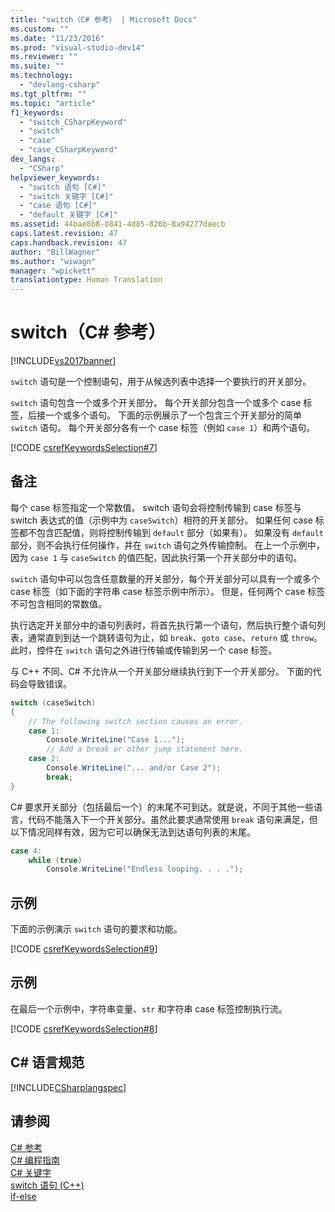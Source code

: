 ```yaml
---
title: "switch（C# 参考） | Microsoft Docs"
ms.custom: ""
ms.date: "11/23/2016"
ms.prod: "visual-studio-dev14"
ms.reviewer: ""
ms.suite: ""
ms.technology: 
  - "devlang-csharp"
ms.tgt_pltfrm: ""
ms.topic: "article"
f1_keywords: 
  - "switch_CSharpKeyword"
  - "switch"
  - "case"
  - "case_CSharpKeyword"
dev_langs: 
  - "CSharp"
helpviewer_keywords: 
  - "switch 语句 [C#]"
  - "switch 关键字 [C#]"
  - "case 语句 [C#]"
  - "default 关键字 [C#]"
ms.assetid: 44bae8b8-8841-4d85-826b-8a94277daecb
caps.latest.revision: 47
caps.handback.revision: 47
author: "BillWagner"
ms.author: "wiwagn"
manager: "wpickett"
translationtype: Human Translation
---
```

# switch（C# 参考）
[!INCLUDE[vs2017banner](../../../csharp/includes/vs2017banner.md)]

`switch` 语句是一个控制语句，用于从候选列表中选择一个要执行的开关部分。  
  
 `switch` 语句包含一个或多个开关部分。  每个开关部分包含一个或多个 case 标签，后接一个或多个语句。  下面的示例展示了一个包含三个开关部分的简单 `switch` 语句。  每个开关部分各有一个 case 标签（例如 `case 1`）和两个语句。  
  
 [!CODE [csrefKeywordsSelection#7](../CodeSnippet/VS_Snippets_VBCSharp/csrefKeywordsSelection#7)]  
  
## 备注  
 每个 case 标签指定一个常数值。  switch 语句会将控制传输到 case 标签与 switch 表达式的值（示例中为 `caseSwitch`）相符的开关部分。  如果任何 case 标签都不包含匹配值，则将控制传输到 `default` 部分（如果有）。  如果没有 `default` 部分，则不会执行任何操作，并在 `switch` 语句之外传输控制。  在上一个示例中，因为 `case 1` 与 `caseSwitch` 的值匹配，因此执行第一个开关部分中的语句。  
  
 `switch` 语句中可以包含任意数量的开关部分，每个开关部分可以具有一个或多个 case 标签（如下面的字符串 case 标签示例中所示）。  但是，任何两个 case 标签不可包含相同的常数值。  
  
 执行选定开关部分中的语句列表时，将首先执行第一个语句，然后执行整个语句列表，通常直到到达一个跳转语句为止，如 `break`、`goto case`、`return` 或 `throw`。  此时，控件在 `switch` 语句之外进行传输或传输到另一个 case 标签。  
  
 与 C\+\+ 不同、C\# 不允许从一个开关部分继续执行到下一个开关部分。  下面的代码会导致错误。  
  
```c#  
switch (caseSwitch)  
{  
    // The following switch section causes an error.  
    case 1:  
        Console.WriteLine("Case 1...");  
        // Add a break or other jump statement here.  
    case 2:  
        Console.WriteLine("... and/or Case 2");  
        break;  
}  
```  
  
 C\# 要求开关部分（包括最后一个）的末尾不可到达。就是说，不同于其他一些语言，代码不能落入下一个开关部分。虽然此要求通常使用 `break` 语句来满足，但以下情况同样有效，因为它可以确保无法到达语句列表的末尾。  
  
```c#  
case 4:  
    while (true)  
        Console.WriteLine("Endless looping. . . .");  
```  
  
## 示例  
 下面的示例演示 `switch` 语句的要求和功能。  
  
 [!CODE [csrefKeywordsSelection#9](../CodeSnippet/VS_Snippets_VBCSharp/csrefKeywordsSelection#9)]  
  
## 示例  
 在最后一个示例中，字符串变量、`str` 和字符串 case 标签控制执行流。  
  
 [!CODE [csrefKeywordsSelection#8](../CodeSnippet/VS_Snippets_VBCSharp/csrefKeywordsSelection#8)]  
  
## C\# 语言规范  
 [!INCLUDE[CSharplangspec](../../../csharp/language-reference/keywords/includes/csharplangspec_md.md)]  
  
## 请参阅  
 [C\# 参考](../../../csharp/language-reference/index.md)   
 [C\# 编程指南](../../../csharp/programming-guide/index.md)   
 [C\# 关键字](../../../csharp/language-reference/keywords/index.md)   
 [switch 语句 \(C\+\+\)](/visual-cpp/cpp/switch-statement-cpp)   
 [if\-else](../../../csharp/language-reference/keywords/if-else.md)